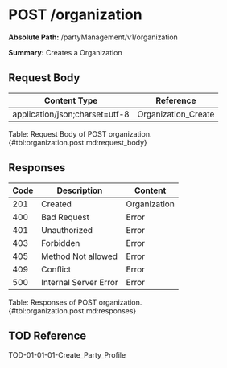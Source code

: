 <!--
    ATTENTION: This file was generated via gradle!
               Do NOT manually edit this file! Any such changes will be overwritten!
-->

# POST /organization

**Absolute Path:** /partyManagement/v1/organization

**Summary:** Creates a Organization

## Request Body

| Content Type | Reference |
|--------------|-----------|
| application/json;charset=utf-8 | Organization_Create |

Table: Request Body of POST organization. {#tbl:organization.post.md:request_body}

## Responses

| Code | Description | Content |
|------|-------------|---------|
| 201 | Created | Organization |
| 400 | Bad Request | Error |
| 401 | Unauthorized | Error |
| 403 | Forbidden | Error |
| 405 | Method Not allowed | Error |
| 409 | Conflict | Error |
| 500 | Internal Server Error | Error |

Table: Responses of POST organization. {#tbl:organization.post.md:responses}

## TOD Reference

TOD-01-01-01-Create_Party_Profile
